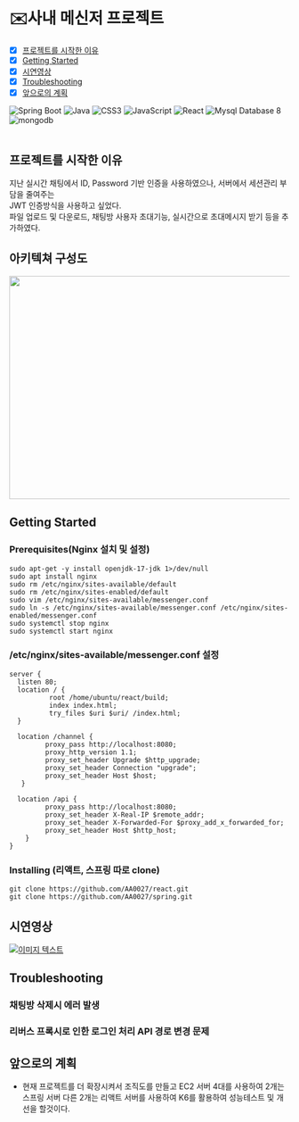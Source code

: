 # ✉️사내 메신저 프로젝트

- [x] [프로젝트를 시작한 이유](#프로젝트를-시작한-이유)
- [x] [Getting Started](#Getting-Started)
- [x] [시연영상](#시연영상)
- [x] [Troubleshooting](#Troubleshooting)
- [x] [앞으로의 계획](#앞으로의-계획)    

![Spring Boot](https://img.shields.io/badge/Spring%20Boot-6DB33F?style=for-the-badge&logo=springboot&logoColor=white)  ![Java](https://img.shields.io/badge/JAVA-000?style=for-the-badge&logo=java&logoColor=white) ![CSS3](https://img.shields.io/badge/css3-000?style=for-the-badge&logo=css3&logoColor=white) ![JavaScript](https://img.shields.io/badge/javascript-000?style=for-the-badge&logo=javascript&logoColor=white) ![React](https://img.shields.io/badge/React-61DAFB?style=for-the-badge) ![Mysql Database 8](https://img.shields.io/badge/MySql-F80000?style=for-the-badge) ![mongodb](https://img.shields.io/badge/mongodb-47A248?style=for-the-badge&logo=mongodb&logoColor=white)  
<br>

## 프로젝트를 시작한 이유   
지난 실시간 채팅에서 ID, Password 기반 인증을 사용하였으나, 서버에서 세션관리 부담을 줄여주는    
JWT 인증방식을 사용하고 싶었다.  
파일 업로드 및 다운로드, 채팅방 사용자 초대기능, 실시간으로 초대메시지 받기 등을 추가하였다.    
## 아키텍쳐 구성도
<img src="https://github.com/user-attachments/assets/d61d1444-a6fb-4272-8143-8d1f63da047a" width="650" height="400" />
<br/>

## Getting Started 


### Prerequisites(Nginx 설치 및 설정)
```
sudo apt-get -y install openjdk-17-jdk 1>/dev/null
sudo apt install nginx
sudo rm /etc/nginx/sites-available/default
sudo rm /etc/nginx/sites-enabled/default
sudo vim /etc/nginx/sites-available/messenger.conf
sudo ln -s /etc/nginx/sites-available/messenger.conf /etc/nginx/sites-enabled/messenger.conf
sudo systemctl stop nginx
sudo systemctl start nginx
```



### /etc/nginx/sites-available/messenger.conf 설정



```
server {
  listen 80;
  location / {
          root /home/ubuntu/react/build;
          index index.html;
          try_files $uri $uri/ /index.html;
  }

  location /channel {
         proxy_pass http://localhost:8080;
         proxy_http_version 1.1;
         proxy_set_header Upgrade $http_upgrade;
         proxy_set_header Connection "upgrade";
         proxy_set_header Host $host;
   }

  location /api {
         proxy_pass http://localhost:8080;
         proxy_set_header X-Real-IP $remote_addr;
         proxy_set_header X-Forwarded-For $proxy_add_x_forwarded_for;
         proxy_set_header Host $http_host;
    }
}
```


### Installing (리액트, 스프링 따로 clone)

```
git clone https://github.com/AA0027/react.git
git clone https://github.com/AA0027/spring.git
```

   
## 시연영상
[![이미지 텍스트](https://github.com/user-attachments/assets/b0866eaf-91c2-43e3-89e9-32c8f45a27aa)](https://youtu.be/099MvhsOCbQ)   


## Troubleshooting    
### 채팅방 삭제시 에러 발생

### 리버스 프록시로 인한 로그인 처리 API 경로 변경 문제

## 앞으로의 계획   
- 현재 프로젝트를 더 확장시켜서 조직도를 만들고 EC2 서버 4대를 사용하여 2개는 스프링 서버
  다른 2개는 리액트 서버를 사용하여 K6를 활용하여 성능테스트 및 개선을 할것이다.
